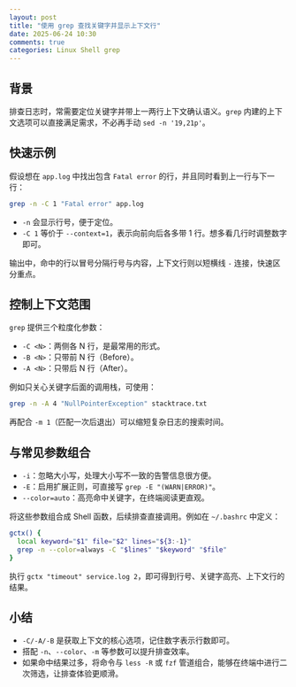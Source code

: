 ```yaml
---
layout: post
title: "使用 grep 查找关键字并显示上下文行"
date: 2025-06-24 10:30
comments: true
categories: Linux Shell grep 
---
```


## 背景

排查日志时，常需要定位关键字并带上一两行上下文确认语义。`grep` 内建的上下文选项可以直接满足需求，不必再手动 `sed -n '19,21p'`。

<!--more-->

## 快速示例

假设想在 `app.log` 中找出包含 `Fatal error` 的行，并且同时看到上一行与下一行：

```bash
grep -n -C 1 "Fatal error" app.log
```

- `-n` 会显示行号，便于定位。
- `-C 1` 等价于 `--context=1`，表示向前向后各多带 1 行。想多看几行时调整数字即可。

输出中，命中的行以冒号分隔行号与内容，上下文行则以短横线 `-` 连接，快速区分重点。

## 控制上下文范围

`grep` 提供三个粒度化参数：

- `-C <N>`：两侧各 N 行，是最常用的形式。
- `-B <N>`：只带前 N 行（Before）。
- `-A <N>`：只带后 N 行（After）。

例如只关心关键字后面的调用栈，可使用：

```bash
grep -n -A 4 "NullPointerException" stacktrace.txt
```

再配合 `-m 1`（匹配一次后退出）可以缩短复杂日志的搜索时间。

## 与常见参数组合

- `-i`：忽略大小写，处理大小写不一致的告警信息很方便。
- `-E`：启用扩展正则，可直接写 `grep -E "(WARN|ERROR)"`。
- `--color=auto`：高亮命中关键字，在终端阅读更直观。

将这些参数组合成 Shell 函数，后续排查直接调用。例如在 `~/.bashrc` 中定义：

```bash
gctx() {
  local keyword="$1" file="$2" lines="${3:-1}"
  grep -n --color=always -C "$lines" "$keyword" "$file"
}
```

执行 `gctx "timeout" service.log 2`，即可得到行号、关键字高亮、上下文行的结果。

## 小结

- `-C/-A/-B` 是获取上下文的核心选项，记住数字表示行数即可。
- 搭配 `-n`、`--color`、`-m` 等参数可以提升排查效率。
- 如果命中结果过多，将命令与 `less -R` 或 `fzf` 管道组合，能够在终端中进行二次筛选，让排查体验更顺滑。
